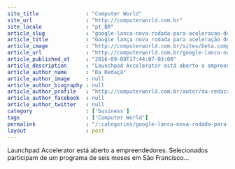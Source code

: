 ```yaml
---
site_title               : "Computer World"
site_url                 : "http://computerworld.com.br"
site_locale              : "pt_BR"
article_slug             : "google-lanca-nova-rodada-para-aceleracao-de-startups-no-brasil"
article_title            : "Google lança nova rodada para aceleração de startups no Brasil"
article_image            : "http://computerworld.com.br/sites/beta.computerworld.com.br/files/news_articles/launchpad_google.jpg"
article_url              : "http://computerworld.com.br/google-lanca-nova-rodada-para-aceleracao-de-startups-no-brasil"
article_published_at     : "2016-09-08T17:44:07-03:00"
article_description      : "Launchpad Accelerator está aberto a empreendedores. Selecionados participam de um programa de seis meses em São Francisco..."
article_author_name      : "Da Redaçã"
article_author_image     : null
article_author_biography : null
article_author_profile   : "http://computerworld.com.br/autor/da-redacao"
article_author_facebook  : null
article_author_twitter   : null
category                 : ['business']
tags                     : ['Computer World']
permalink                : "/:categories/google-lanca-nova-rodada-para-aceleracao-de-startups-no-brasil/"
layout                   : post
---
```


Launchpad Accelerator está aberto a empreendedores. Selecionados participam de um programa de seis meses em São Francisco...
